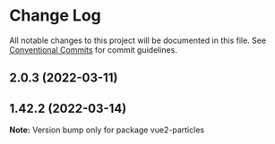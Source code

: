 # Change Log

All notable changes to this project will be documented in this file.
See [Conventional Commits](https://conventionalcommits.org) for commit guidelines.

## 2.0.3 (2022-03-11)
## 1.42.2 (2022-03-14)

**Note:** Version bump only for package vue2-particles
